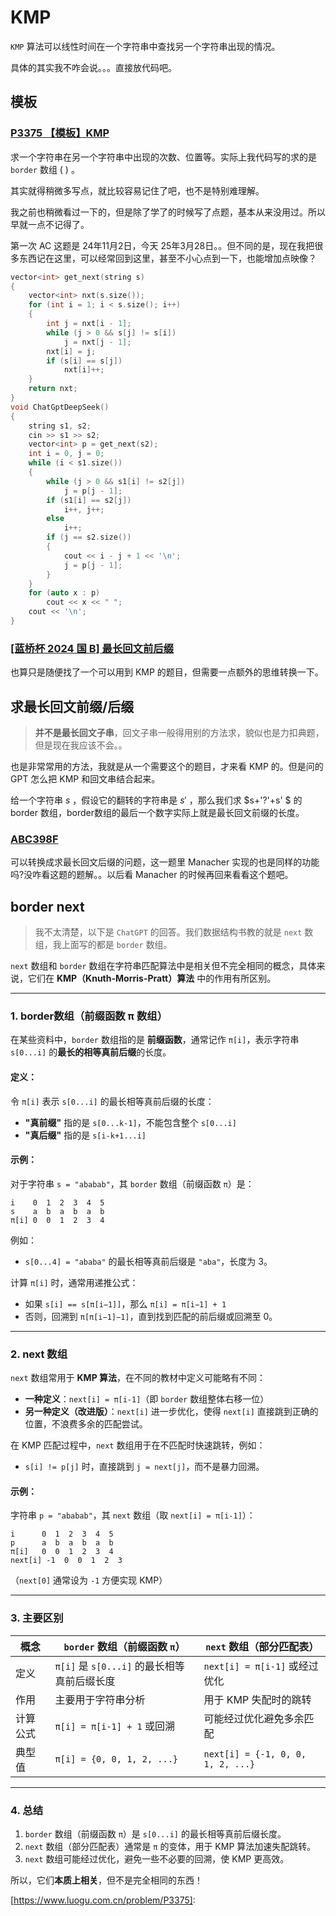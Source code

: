 # KMP

`KMP` 算法可以线性时间在一个字符串中查找另一个字符串出现的情况。

具体的其实我不咋会说。。。直接放代码吧。

## 模板

### [P3375 【模板】KMP](https://www.luogu.com.cn/problem/P3375)

求一个字符串在另一个字符串中出现的次数、位置等。实际上我代码写的求的是 `border` 数组 ( ) 。

其实就得稍微多写点，就比较容易记住了吧，也不是特别难理解。

我之前也稍微看过一下的，但是除了学了的时候写了点题，基本从来没用过。所以早就一点不记得了。

第一次 AC 这题是 24年11月2日，今天 25年3月28日。。但不同的是，现在我把很多东西记在这里，可以经常回到这里，甚至不小心点到一下，也能增加点映像？

```cpp
vector<int> get_next(string s)
{
    vector<int> nxt(s.size());
    for (int i = 1; i < s.size(); i++)
    {
        int j = nxt[i - 1];
        while (j > 0 && s[j] != s[i])
            j = nxt[j - 1];
        nxt[i] = j;
        if (s[i] == s[j])
            nxt[i]++;
    }
    return nxt;
}
void ChatGptDeepSeek()
{
    string s1, s2;
    cin >> s1 >> s2;
    vector<int> p = get_next(s2);
    int i = 0, j = 0;
    while (i < s1.size())
    {
        while (j > 0 && s1[i] != s2[j])
            j = p[j - 1];
        if (s1[i] == s2[j])
            i++, j++;
        else
            i++;
        if (j == s2.size())
        {
            cout << i - j + 1 << '\n';
            j = p[j - 1];
        }
    }
    for (auto x : p)
        cout << x << " ";
    cout << '\n';
}
```

### [[蓝桥杯 2024 国 B] 最长回文前后缀](https://www.luogu.com.cn/problem/P10915)

也算只是随便找了一个可以用到 KMP 的题目，但需要一点额外的思维转换一下。

## 求最长回文前缀/后缀

> **并不是最长回文子串**，回文子串一般得用别的方法求，貌似也是力扣典题，但是现在我应该不会。。

也是非常常用的方法，我就是从一个需要这个的题目，才来看 KMP 的。但是问的 GPT 怎么把 KMP 和回文串结合起来。

给一个字符串 $s$ ，假设它的翻转的字符串是 $s'$ ，那么我们求 $s+'?'+s' $ 的 border 数组，border数组的最后一个数字实际上就是最长回文前缀的长度。

### [ABC398F](https://atcoder.jp/contests/abc398/tasks/abc398_f)

可以转换成求最长回文后缀的问题，这一题里 Manacher 实现的也是同样的功能吗?没咋看这题的题解。。以后看 Manacher 的时候再回来看看这个题吧。

## border next

> 我不太清楚，以下是 `ChatGPT` 的回答。我们数据结构书教的就是 `next` 数组，我上面写的都是 `border` 数组。

`next` 数组和 `border` 数组在字符串匹配算法中是相关但不完全相同的概念，具体来说，它们在 **KMP（Knuth-Morris-Pratt）算法** 中的作用有所区别。

------

### 1. **border数组（前缀函数 π 数组）**

在某些资料中，`border` 数组指的是 **前缀函数**，通常记作 `π[i]`，表示字符串 `s[0...i]` 的**最长的相等真前后缀**的长度。

#### 定义：

令 `π[i]` 表示 `s[0...i]` 的最长相等真前后缀的长度：

- **"真前缀"** 指的是 `s[0...k-1]`，不能包含整个 `s[0...i]`
- **"真后缀"** 指的是 `s[i-k+1...i]`

#### 示例：

对于字符串 `s = "ababab"`，其 `border` 数组（前缀函数 `π`）是：

```
i    0  1  2  3  4  5
s    a  b  a  b  a  b
π[i] 0  0  1  2  3  4
```

例如：

- `s[0...4] = "ababa"` 的最长相等真前后缀是 `"aba"`，长度为 3。

计算 `π[i]` 时，通常用递推公式：

- 如果 `s[i] == s[π[i−1]]`，那么 `π[i] = π[i−1] + 1`
- 否则，回溯到 `π[π[i−1]−1]`，直到找到匹配的前后缀或回溯至 0。

------

### 2. **next 数组**

`next` 数组常用于 **KMP 算法**，在不同的教材中定义可能略有不同：

- **一种定义**：`next[i] = π[i-1]`（即 `border` 数组整体右移一位）
- **另一种定义（改进版）**：`next[i]` 进一步优化，使得 `next[i]` 直接跳到正确的位置，不浪费多余的匹配尝试。

在 KMP 匹配过程中，`next` 数组用于在不匹配时快速跳转，例如：

- `s[i] != p[j]` 时，直接跳到 `j = next[j]`，而不是暴力回溯。

#### 示例：

字符串 `p = "ababab"`，其 `next` 数组（取 `next[i] = π[i-1]`）：

```
i      0  1  2  3  4  5
p      a  b  a  b  a  b
π[i]   0  0  1  2  3  4
next[i] -1  0  0  1  2  3
```

（`next[0]` 通常设为 `-1` 方便实现 KMP）

------

### 3. **主要区别**

| 概念     | `border` 数组（前缀函数 `π`）               | `next` 数组（部分匹配表）         |
| -------- | ------------------------------------------- | --------------------------------- |
| 定义     | `π[i]` 是 `s[0...i]` 的最长相等真前后缀长度 | `next[i] = π[i-1]` 或经过优化     |
| 作用     | 主要用于字符串分析                          | 用于 KMP 失配时的跳转             |
| 计算公式 | `π[i] = π[i-1] + 1` 或回溯                  | 可能经过优化避免多余匹配          |
| 典型值   | `π[i] = {0, 0, 1, 2, ...}`                  | `next[i] = {-1, 0, 0, 1, 2, ...}` |

------

### 4. **总结**

1. `border` 数组（前缀函数 `π`）是 `s[0...i]` 的最长相等真前后缀长度。
2. `next` 数组（部分匹配表）通常是 `π` 的变体，用于 KMP 算法加速失配跳转。
3. `next` 数组可能经过优化，避免一些不必要的回溯，使 KMP 更高效。

所以，它们**本质上相关**，但不是完全相同的东西！

[https://www.luogu.com.cn/problem/P3375]: 